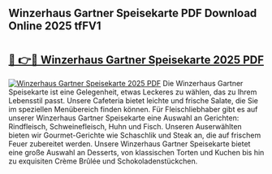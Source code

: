 ## Winzerhaus Gartner Speisekarte PDF Download Online 2025 tfFV1

# <h2><a href="http://gcb6he.nevu.top/?p=Winzerhaus+Gartner+Speisekarte">🔗 👉🔴 Winzerhaus Gartner Speisekarte 2025 PDF</a></h2>

[![Winzerhaus Gartner Speisekarte 2025 PDF](https://i.imgur.com/dBaPXMq.png)](http://gcb6he.nevu.top/?p=Winzerhaus+Gartner+Speisekarte)
Die Winzerhaus Gartner Speisekarte ist eine Gelegenheit, etwas Leckeres zu wählen, das zu Ihrem Lebensstil passt. Unsere Cafeteria bietet leichte und frische Salate, die Sie im speziellen Menübereich finden können. Für Fleischliebhaber gibt es auf unserer Winzerhaus Gartner Speisekarte eine Auswahl an Gerichten: Rindfleisch, Schweinefleisch, Huhn und Fisch. Unseren Auserwählten bieten wir Gourmet-Gerichte wie Schaschlik und Steak an, die auf frischem Feuer zubereitet werden. Unsere Winzerhaus Gartner Speisekarte bietet eine große Auswahl an Desserts, von klassischen Torten und Kuchen bis hin zu exquisiten Crème Brûlée und Schokoladenstückchen.
